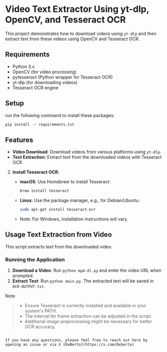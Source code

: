 # Video Text Extractor Using yt-dlp, OpenCV, and Tesseract OCR

This project demonstrates how to download videos using `yt-dlp` and then extract text from these videos using OpenCV and Tesseract OCR.

## Requirements

- Python 3.x
- OpenCV (for video processing)
- pytesseract (Python wrapper for Tesseract OCR)
- yt-dlp (for downloading videos)
- Tesseract OCR engine

## Setup
run the following command to install these packages:

```bash
pip install -r requirements.txt
```

## Features

- **Video Download**: Download videos from various platforms using `yt-dlp`.
- **Text Extraction**: Extract text from the downloaded videos with Tesseract OCR.

2. **Install Tesseract OCR**:

   - **macOS**: Use Homebrew to install Tesseract:
     ```bash
     brew install tesseract
     ```
   - **Linux**: Use the package manager, e.g., for Debian/Ubuntu:
     ```bash
     sudo apt-get install tesseract-ocr
     ```
   - Note: For Windows, installation instructions will vary.

## Usage Text Extraction from Video

This script extracts text from the downloaded video.

### Running the Application

1. **Download a Video**: Run `python mp4-dl.py` and enter the video URL when prompted.
2. **Extract Text**: Run `python main.py`. The extracted text will be saved in `OCR-OUTPUT.txt`.

> [!NOTE]

> - Ensure Tesseract is correctly installed and available in your system's PATH.
> - The interval for frame extraction can be adjusted in the script.
> - Additional image preprocessing might be necessary for better OCR accuracy.
```

If you have any questions, please feel free to reach out here by opening an issue or via X [0xBerto](https://x.com/0xberto)